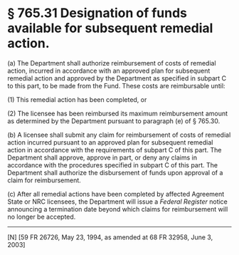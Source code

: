 # § 765.31   Designation of funds available for subsequent remedial action.

(a) The Department shall authorize reimbursement of costs of remedial action, incurred in accordance with an approved plan for subsequent remedial action and approved by the Department as specified in subpart C to this part, to be made from the Fund. These costs are reimbursable until: 


(1) This remedial action has been completed, or 


(2) The licensee has been reimbursed its maximum reimbursement amount as determined by the Department pursuant to paragraph (e) of § 765.30. 


(b) A licensee shall submit any claim for reimbursement of costs of remedial action incurred pursuant to an approved plan for subsequent remedial action in accordance with the requirements of subpart C of this part. The Department shall approve, approve in part, or deny any claims in accordance with the procedures specified in subpart C of this part. The Department shall authorize the disbursement of funds upon approval of a claim for reimbursement. 


(c) After all remedial actions have been completed by affected Agreement State or NRC licensees, the Department will issue a _Federal Register_ notice announcing a termination date beyond which claims for reimbursement will no longer be accepted.



---

[N] [59 FR 26726, May 23, 1994, as amended at 68 FR 32958, June 3, 2003]




